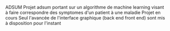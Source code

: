 ADSUM
Projet adsum portant sur un algorithme de machine learning visant à faire correspondre des symptomes d'un patient à une maladie
Projet en cours
Seul l'avancée de l'interface graphique (back end front end) sont mis à disposition pour l'instant
